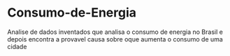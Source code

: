 # Consumo-de-Energia

Analise de dados inventados que analisa o consumo de energia no Brasil e depois encontra a provavel causa sobre oque aumenta o consumo de uma cidade
